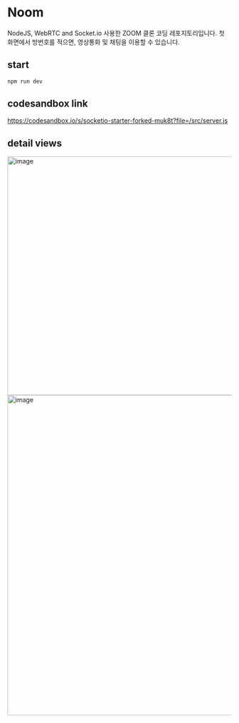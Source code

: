 # Noom

NodeJS, WebRTC and Socket.io 사용한 ZOOM 클론 코딩 레포지토리입니다.
첫 화면에서 방번호를 적으면, 영상통화 및 채팅을 이용할 수 있습니다.

## start
```bash
npm run dev
```

## codesandbox link

https://codesandbox.io/s/socketio-starter-forked-muk8t?file=/src/server.js

## detail views

<img width="535" alt="image" src="https://user-images.githubusercontent.com/72684256/222957765-0c2609f5-d88c-423f-8920-992e152512b5.png">

<img width="718" alt="image" src="https://user-images.githubusercontent.com/72684256/222957884-44938377-31ee-47bb-84cf-6b03ba94bcac.png">

